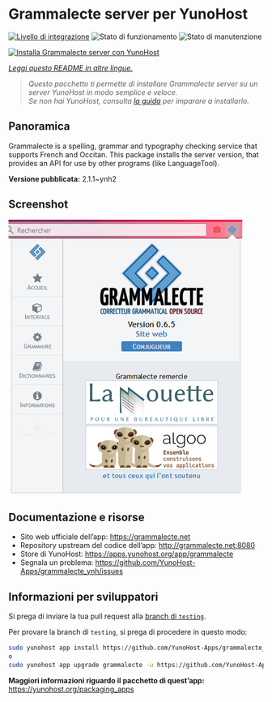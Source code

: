 <!--
N.B.: Questo README è stato automaticamente generato da <https://github.com/YunoHost/apps/tree/master/tools/readme_generator>
NON DEVE essere modificato manualmente.
-->

# Grammalecte server per YunoHost

[![Livello di integrazione](https://dash.yunohost.org/integration/grammalecte.svg)](https://dash.yunohost.org/appci/app/grammalecte) ![Stato di funzionamento](https://ci-apps.yunohost.org/ci/badges/grammalecte.status.svg) ![Stato di manutenzione](https://ci-apps.yunohost.org/ci/badges/grammalecte.maintain.svg)

[![Installa Grammalecte server con YunoHost](https://install-app.yunohost.org/install-with-yunohost.svg)](https://install-app.yunohost.org/?app=grammalecte)

*[Leggi questo README in altre lingue.](./ALL_README.md)*

> *Questo pacchetto ti permette di installare Grammalecte server su un server YunoHost in modo semplice e veloce.*  
> *Se non hai YunoHost, consulta [la guida](https://yunohost.org/install) per imparare a installarlo.*

## Panoramica

Grammalecte is a spelling, grammar and typography checking service that supports French and Occitan. This package installs the server version, that provides an API for use by other programs (like LanguageTool).

**Versione pubblicata:** 2.1.1~ynh2

## Screenshot

![Screenshot di Grammalecte server](./doc/screenshots/screenshot.png)

## Documentazione e risorse

- Sito web ufficiale dell’app: <https://grammalecte.net>
- Repository upstream del codice dell’app: <http://grammalecte.net:8080>
- Store di YunoHost: <https://apps.yunohost.org/app/grammalecte>
- Segnala un problema: <https://github.com/YunoHost-Apps/grammalecte_ynh/issues>

## Informazioni per sviluppatori

Si prega di inviare la tua pull request alla [branch di `testing`](https://github.com/YunoHost-Apps/grammalecte_ynh/tree/testing).

Per provare la branch di `testing`, si prega di procedere in questo modo:

```bash
sudo yunohost app install https://github.com/YunoHost-Apps/grammalecte_ynh/tree/testing --debug
o
sudo yunohost app upgrade grammalecte -u https://github.com/YunoHost-Apps/grammalecte_ynh/tree/testing --debug
```

**Maggiori informazioni riguardo il pacchetto di quest’app:** <https://yunohost.org/packaging_apps>
